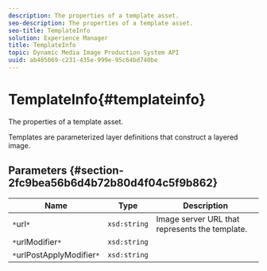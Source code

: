 ```yaml
---
description: The properties of a template asset.
seo-description: The properties of a template asset.
seo-title: TemplateInfo
solution: Experience Manager
title: TemplateInfo
topic: Dynamic Media Image Production System API
uuid: ab405069-c231-435e-999e-95c64bd740be
---
```


# TemplateInfo{#templateinfo}

The properties of a template asset.

 Templates are parameterized layer definitions that construct a layered image. 

## Parameters {#section-2fc9bea56b6d4b72b80d4f04c5f9b862}

|  Name  | Type  | Description  |
|---|---|---|
|  `*`url`*`  | `xsd:string`  | Image server URL that represents the template.  |
|  `*`urlModifier`*`  | `xsd:string`  | |
|  `*`urlPostApplyModifier`*`  | `xsd:string`  | |

